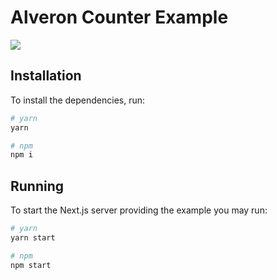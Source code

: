 # Alveron Counter Example

<img src="https://raw.githubusercontent.com/rofrischmann/alveron/master/docs/res/Counter.gif">

## Installation

To install the dependencies, run:

```sh
# yarn
yarn

# npm
npm i
```

## Running

To start the Next.js server providing the example you may run:

```sh
# yarn
yarn start

# npm
npm start
```